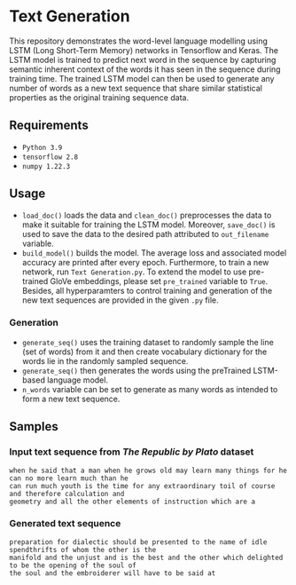 # Text Generation
This repository demonstrates the word-level language modelling using LSTM (Long Short-Term Memory) networks in Tensorflow and Keras. The LSTM model is trained to predict next word in the sequence by capturing semantic inherent context of the words it has seen in the sequence during training time. The trained LSTM model can then be used to generate any number of words as a new text sequence that share similar statistical properties as the original training sequence data.
## Requirements
- `Python 3.9`
- `tensorflow 2.8`
- `numpy 1.22.3`
## Usage
- `load_doc()` loads the data and `clean_doc()` preprocesses the data to make it suitable for training the LSTM model. Moreover, `save_doc()` is used to save the data to the desired path attributed to `out_filename` variable.
- `build_model()` builds the model.
The average loss and associated model accuracy are printed after every epoch. Furthermore, to train a new network, run `Text Generation.py`. To extend the model to use pre-trained GloVe embeddings, please set `pre_trained` variable to `True`. Besides, all hyperparamters to control training and generation of the new text sequences are provided in the given `.py` file.
### Generation
- `generate_seq()` uses the training dataset to randomly sample the line (set of words) from it and then create vocabulary dictionary for the words lie in the randomly sampled sequence.
- `generate_seq()` then generates the words using the preTrained LSTM-based language model.
- `n_words` variable can be set to generate as many words as intended to form a new text sequence.
## Samples
### Input text sequence from *The Republic by Plato* dataset
```
when he said that a man when he grows old may learn many things for he can no more learn much than he 
can run much youth is the time for any extraordinary toil of course and therefore calculation and 
geometry and all the other elements of instruction which are a
```
### Generated text sequence
```
preparation for dialectic should be presented to the name of idle spendthrifts of whom the other is the 
manifold and the unjust and is the best and the other which delighted to be the opening of the soul of 
the soul and the embroiderer will have to be said at
```

